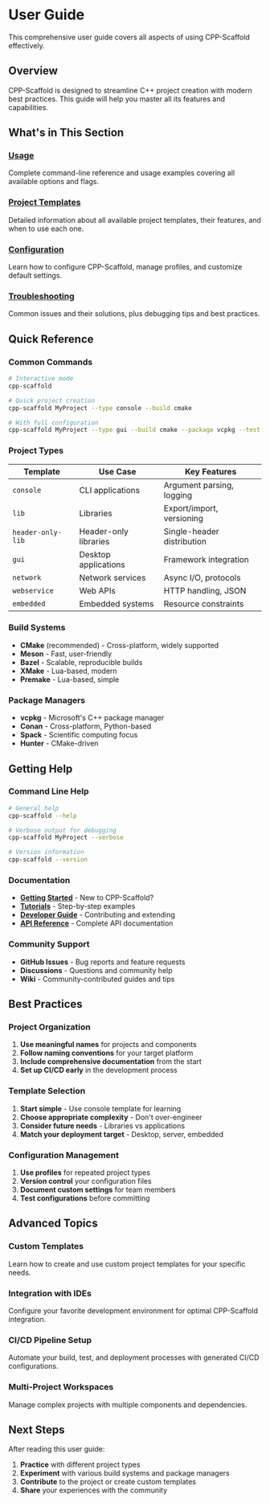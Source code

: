 # User Guide

This comprehensive user guide covers all aspects of using CPP-Scaffold effectively.

## Overview

CPP-Scaffold is designed to streamline C++ project creation with modern best practices. This guide will help you master all its features and capabilities.

## What's in This Section

### [Usage](usage.md)
Complete command-line reference and usage examples covering all available options and flags.

### [Project Templates](templates.md)
Detailed information about all available project templates, their features, and when to use each one.

### [Configuration](configuration.md)
Learn how to configure CPP-Scaffold, manage profiles, and customize default settings.

### [Troubleshooting](troubleshooting.md)
Common issues and their solutions, plus debugging tips and best practices.

## Quick Reference

### Common Commands

```bash
# Interactive mode
cpp-scaffold

# Quick project creation
cpp-scaffold MyProject --type console --build cmake

# With full configuration
cpp-scaffold MyProject --type gui --build cmake --package vcpkg --test gtest --ci github
```

### Project Types

| Template | Use Case | Key Features |
|----------|----------|--------------|
| `console` | CLI applications | Argument parsing, logging |
| `lib` | Libraries | Export/import, versioning |
| `header-only-lib` | Header-only libraries | Single-header distribution |
| `gui` | Desktop applications | Framework integration |
| `network` | Network services | Async I/O, protocols |
| `webservice` | Web APIs | HTTP handling, JSON |
| `embedded` | Embedded systems | Resource constraints |

### Build Systems

- **CMake** (recommended) - Cross-platform, widely supported
- **Meson** - Fast, user-friendly
- **Bazel** - Scalable, reproducible builds
- **XMake** - Lua-based, modern
- **Premake** - Lua-based, simple

### Package Managers

- **vcpkg** - Microsoft's C++ package manager
- **Conan** - Cross-platform, Python-based
- **Spack** - Scientific computing focus
- **Hunter** - CMake-driven

## Getting Help

### Command Line Help

```bash
# General help
cpp-scaffold --help

# Verbose output for debugging
cpp-scaffold MyProject --verbose

# Version information
cpp-scaffold --version
```

### Documentation

- **[Getting Started](../getting-started/index.md)** - New to CPP-Scaffold?
- **[Tutorials](../tutorials/index.md)** - Step-by-step examples
- **[Developer Guide](../developer-guide/index.md)** - Contributing and extending
- **[API Reference](../api-reference/index.md)** - Complete API documentation

### Community Support

- **GitHub Issues** - Bug reports and feature requests
- **Discussions** - Questions and community help
- **Wiki** - Community-contributed guides and tips

## Best Practices

### Project Organization

1. **Use meaningful names** for projects and components
2. **Follow naming conventions** for your target platform
3. **Include comprehensive documentation** from the start
4. **Set up CI/CD early** in the development process

### Template Selection

1. **Start simple** - Use console template for learning
2. **Choose appropriate complexity** - Don't over-engineer
3. **Consider future needs** - Libraries vs applications
4. **Match your deployment target** - Desktop, server, embedded

### Configuration Management

1. **Use profiles** for repeated project types
2. **Version control** your configuration files
3. **Document custom settings** for team members
4. **Test configurations** before committing

## Advanced Topics

### Custom Templates

Learn how to create and use custom project templates for your specific needs.

### Integration with IDEs

Configure your favorite development environment for optimal CPP-Scaffold integration.

### CI/CD Pipeline Setup

Automate your build, test, and deployment processes with generated CI/CD configurations.

### Multi-Project Workspaces

Manage complex projects with multiple components and dependencies.

## Next Steps

After reading this user guide:

1. **Practice** with different project types
2. **Experiment** with various build systems and package managers
3. **Contribute** to the project or create custom templates
4. **Share** your experiences with the community

